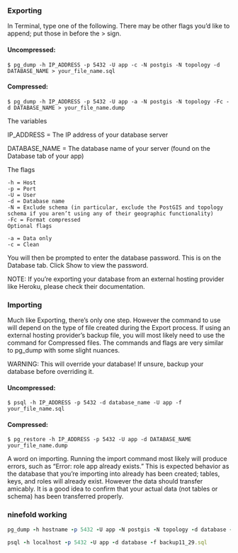 ### Exporting

In Terminal, type one of the following. There may be other flags you’d like to append; put those in before the > sign.

#### Uncompressed:
```
$ pg_dump -h IP_ADDRESS -p 5432 -U app -c -N postgis -N topology -d DATABASE_NAME > your_file_name.sql
```
#### Compressed:

```
$ pg_dump -h IP_ADDRESS -p 5432 -U app -a -N postgis -N topology -Fc -d DATABASE_NAME > your_file_name.dump
```

The variables

IP_ADDRESS = The IP address of your database server

DATABASE_NAME = The database name of your server (found on the Database tab of your app)

The flags
```
-h = Host
-p = Port
-U = User
-d = Database name
-N = Exclude schema (in particular, exclude the PostGIS and topology schema if you aren’t using any of their geographic functionality)
-Fc = Format compressed
Optional flags

-a = Data only
-c = Clean
```
You will then be prompted to enter the database password. This is on the Database tab. Click Show to view the password.

NOTE: If you’re exporting your database from an external hosting provider like Heroku, please check their documentation.

### Importing

Much like Exporting, there’s only one step. However the command to use will depend on the type of file created during the Export process. If using an external hosting provider’s backup file, you will most likely need to use the command for Compressed files. The commands and flags are very similar to pg_dump with some slight nuances.

WARNING: This will override your database! If unsure, backup your database before overriding it.

#### Uncompressed:

```
$ psql -h IP_ADDRESS -p 5432 -d database_name -U app -f your_file_name.sql
```

#### Compressed:

```
$ pg_restore -h IP_ADDRESS -p 5432 -U app -d DATABASE_NAME your_file_name.dump
```
A word on importing. Running the import command most likely will produce errors, such as “Error: role app already exists.” This is expected behavior as the database that you’re importing into already has been created; tables, keys, and roles will already exist. However the data should transfer amicably. It is a good idea to confirm that your actual data (not tables or schema) has been transferred properly.


### ninefold working

```ruby
pg_dump -h hostname -p 5432 -U app -N postgis -N topology -d database -c > backup11_29.sql

psql -h localhost -p 5432 -U app -d database -f backup11_29.sql

```
